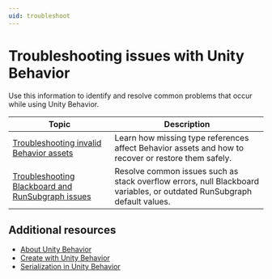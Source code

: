 ```yaml
---
uid: troubleshoot
---
```


# Troubleshooting issues with Unity Behavior

Use this information to identify and resolve common problems that occur while using Unity Behavior.

| Topic | Description |
| ----- | ----------- |
| [Troubleshooting invalid Behavior assets](serialize-ref-troubleshoot.md) | Learn how missing type references affect Behavior assets and how to recover or restore them safely. |
| [Troubleshooting Blackboard and RunSubgraph issues](troubleshoot-default-value.md) | Resolve common issues such as stack overflow errors, null Blackboard variables, or outdated RunSubgraph default values. |

## Additional resources

* [About Unity Behavior](index.md)
* [Create with Unity Behavior](get-started.md)
* [Serialization in Unity Behavior](manage.md)
